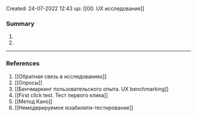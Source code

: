 Created: 24-07-2022 12:43
up: [[00. UX исследования]]

### Summary
1. 
2. 
__________
### References
1. [[Обратная связь в исследованиях]]
2. [[Опросы]] 
3. [[Бенчмаркинг пользовательского опыта. UX benchmarking]] 
4. [[First click test. Тест первого клика]] 
5. [[Метод Кано]] 
6. [[Немодерируемое юзабилити-тестирование]] 